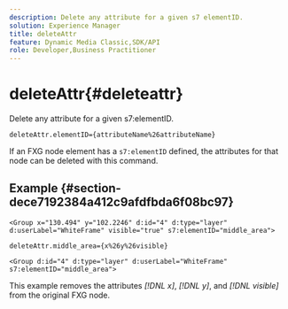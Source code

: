 ```yaml
---
description: Delete any attribute for a given s7 elementID.
solution: Experience Manager
title: deleteAttr
feature: Dynamic Media Classic,SDK/API
role: Developer,Business Practitioner
---
```


# deleteAttr{#deleteattr}

Delete any attribute for a given s7:elementID.

 `deleteAttr.elementID={attributeName%26attributeName}`

If an FXG node element has a `s7:elementID` defined, the attributes for that node can be deleted with this command.

## Example {#section-dece7192384a412c9afdfbda6f08bc97}

`<Group x="130.494" y="102.2246" d:id="4" d:type="layer" d:userLabel="WhiteFrame" visible="true" s7:elementID="middle_area">`

`deleteAttr.middle_area={x%26y%26visible}`

`<Group d:id="4" d:type="layer" d:userLabel="WhiteFrame" s7:elementID="middle_area">`

This example removes the attributes *[!DNL x]*, *[!DNL y]*, and *[!DNL visible]* from the original FXG node. 
